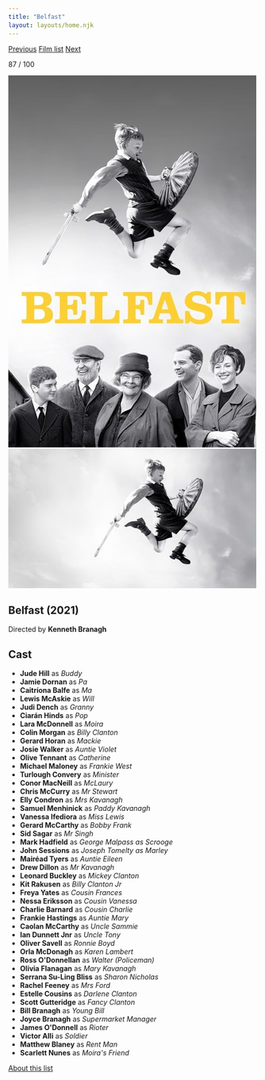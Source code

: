 ```yaml
---
title: "Belfast"
layout: layouts/home.njk
---
```


<nav class="films">
  <a class="prev" href="../the-power-of-the-dog">Previous</a>
  <a href="../">Film list</a>
  <a class="next" href="../house-of-gucci">Next</a>
</nav>

<p>87 / 100</p>

<article class="film">
  <img class="poster" src="../films/posters/belfast.jpg" alt="">
  <img class="backdrop" src="../films/backdrops/belfast.jpg" alt="">

  <h1>Belfast (2021)</h1>

  <p class="director">
    Directed by <strong>Kenneth Branagh</strong>
  </p>


  <h2>
    Cast
  </h2>
  <ul>
    <li><strong>Jude Hill</strong> as <em>Buddy</em></li>
<li><strong>Jamie Dornan</strong> as <em>Pa</em></li>
<li><strong>Caitríona Balfe</strong> as <em>Ma</em></li>
<li><strong>Lewis McAskie</strong> as <em>Will</em></li>
<li><strong>Judi Dench</strong> as <em>Granny</em></li>
<li><strong>Ciarán Hinds</strong> as <em>Pop</em></li>
<li><strong>Lara McDonnell</strong> as <em>Moira</em></li>
<li><strong>Colin Morgan</strong> as <em>Billy Clanton</em></li>
<li><strong>Gerard Horan</strong> as <em>Mackie</em></li>
<li><strong>Josie Walker</strong> as <em>Auntie Violet</em></li>
<li><strong>Olive Tennant</strong> as <em>Catherine</em></li>
<li><strong>Michael Maloney</strong> as <em>Frankie West</em></li>
<li><strong>Turlough Convery</strong> as <em>Minister</em></li>
<li><strong>Conor MacNeill</strong> as <em>McLaury</em></li>
<li><strong>Chris McCurry</strong> as <em>Mr Stewart</em></li>
<li><strong>Elly Condron</strong> as <em>Mrs Kavanagh</em></li>
<li><strong>Samuel Menhinick</strong> as <em>Paddy Kavanagh</em></li>
<li><strong>Vanessa Ifediora</strong> as <em>Miss Lewis</em></li>
<li><strong>Gerard McCarthy</strong> as <em>Bobby Frank</em></li>
<li><strong>Sid Sagar</strong> as <em>Mr Singh</em></li>
<li><strong>Mark Hadfield</strong> as <em>George Malpass as Scrooge</em></li>
<li><strong>John Sessions</strong> as <em>Joseph Tomelty as Marley</em></li>
<li><strong>Mairéad Tyers</strong> as <em>Auntie Eileen</em></li>
<li><strong>Drew Dillon</strong> as <em>Mr Kavanagh</em></li>
<li><strong>Leonard Buckley</strong> as <em>Mickey Clanton</em></li>
<li><strong>Kit Rakusen</strong> as <em>Billy Clanton Jr</em></li>
<li><strong>Freya Yates</strong> as <em>Cousin Frances</em></li>
<li><strong>Nessa Eriksson</strong> as <em>Cousin Vanessa</em></li>
<li><strong>Charlie Barnard</strong> as <em>Cousin Charlie</em></li>
<li><strong>Frankie Hastings</strong> as <em>Auntie Mary</em></li>
<li><strong>Caolan McCarthy</strong> as <em>Uncle Sammie</em></li>
<li><strong>Ian Dunnett Jnr</strong> as <em>Uncle Tony</em></li>
<li><strong>Oliver Savell</strong> as <em>Ronnie Boyd</em></li>
<li><strong>Orla McDonagh</strong> as <em>Karen Lambert</em></li>
<li><strong>Ross O'Donnellan</strong> as <em>Walter (Policeman)</em></li>
<li><strong>Olivia Flanagan</strong> as <em>Mary Kavanagh</em></li>
<li><strong>Serrana Su-Ling Bliss</strong> as <em>Sharon Nicholas</em></li>
<li><strong>Rachel Feeney</strong> as <em>Mrs Ford</em></li>
<li><strong>Estelle Cousins</strong> as <em>Darlene Clanton</em></li>
<li><strong>Scott Gutteridge</strong> as <em>Fancy Clanton</em></li>
<li><strong>Bill Branagh</strong> as <em>Young Bill</em></li>
<li><strong>Joyce Branagh</strong> as <em>Supermarket Manager</em></li>
<li><strong>James O'Donnell</strong> as <em>Rioter</em></li>
<li><strong>Victor Alli</strong> as <em>Soldier</em></li>
<li><strong>Matthew Blaney</strong> as <em>Rent Man</em></li>
<li><strong>Scarlett Nunes</strong> as <em>Moira's Friend</em></li>
  </ul>
</article>
<footer>
  <a href="../about">About this list</a>
</footer>
